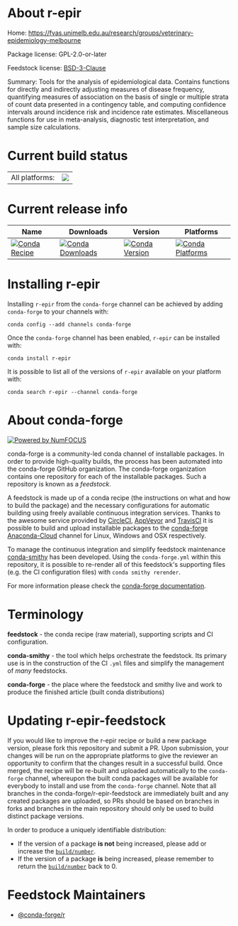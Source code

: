 About r-epir
============

Home: https://fvas.unimelb.edu.au/research/groups/veterinary-epidemiology-melbourne

Package license: GPL-2.0-or-later

Feedstock license: [BSD-3-Clause](https://github.com/conda-forge/r-epir-feedstock/blob/master/LICENSE.txt)

Summary: Tools for the analysis of epidemiological data. Contains functions for directly and indirectly adjusting measures of disease frequency, quantifying measures of association on the basis of single or multiple strata of count data presented in a contingency table, and computing confidence intervals around incidence risk and incidence rate estimates. Miscellaneous functions for use in meta-analysis, diagnostic test interpretation, and sample size calculations.

Current build status
====================


<table><tr><td>All platforms:</td>
    <td>
      <a href="https://dev.azure.com/conda-forge/feedstock-builds/_build/latest?definitionId=11158&branchName=master">
        <img src="https://dev.azure.com/conda-forge/feedstock-builds/_apis/build/status/r-epir-feedstock?branchName=master">
      </a>
    </td>
  </tr>
</table>

Current release info
====================

| Name | Downloads | Version | Platforms |
| --- | --- | --- | --- |
| [![Conda Recipe](https://img.shields.io/badge/recipe-r--epir-green.svg)](https://anaconda.org/conda-forge/r-epir) | [![Conda Downloads](https://img.shields.io/conda/dn/conda-forge/r-epir.svg)](https://anaconda.org/conda-forge/r-epir) | [![Conda Version](https://img.shields.io/conda/vn/conda-forge/r-epir.svg)](https://anaconda.org/conda-forge/r-epir) | [![Conda Platforms](https://img.shields.io/conda/pn/conda-forge/r-epir.svg)](https://anaconda.org/conda-forge/r-epir) |

Installing r-epir
=================

Installing `r-epir` from the `conda-forge` channel can be achieved by adding `conda-forge` to your channels with:

```
conda config --add channels conda-forge
```

Once the `conda-forge` channel has been enabled, `r-epir` can be installed with:

```
conda install r-epir
```

It is possible to list all of the versions of `r-epir` available on your platform with:

```
conda search r-epir --channel conda-forge
```


About conda-forge
=================

[![Powered by NumFOCUS](https://img.shields.io/badge/powered%20by-NumFOCUS-orange.svg?style=flat&colorA=E1523D&colorB=007D8A)](http://numfocus.org)

conda-forge is a community-led conda channel of installable packages.
In order to provide high-quality builds, the process has been automated into the
conda-forge GitHub organization. The conda-forge organization contains one repository
for each of the installable packages. Such a repository is known as a *feedstock*.

A feedstock is made up of a conda recipe (the instructions on what and how to build
the package) and the necessary configurations for automatic building using freely
available continuous integration services. Thanks to the awesome service provided by
[CircleCI](https://circleci.com/), [AppVeyor](https://www.appveyor.com/)
and [TravisCI](https://travis-ci.com/) it is possible to build and upload installable
packages to the [conda-forge](https://anaconda.org/conda-forge)
[Anaconda-Cloud](https://anaconda.org/) channel for Linux, Windows and OSX respectively.

To manage the continuous integration and simplify feedstock maintenance
[conda-smithy](https://github.com/conda-forge/conda-smithy) has been developed.
Using the ``conda-forge.yml`` within this repository, it is possible to re-render all of
this feedstock's supporting files (e.g. the CI configuration files) with ``conda smithy rerender``.

For more information please check the [conda-forge documentation](https://conda-forge.org/docs/).

Terminology
===========

**feedstock** - the conda recipe (raw material), supporting scripts and CI configuration.

**conda-smithy** - the tool which helps orchestrate the feedstock.
                   Its primary use is in the construction of the CI ``.yml`` files
                   and simplify the management of *many* feedstocks.

**conda-forge** - the place where the feedstock and smithy live and work to
                  produce the finished article (built conda distributions)


Updating r-epir-feedstock
=========================

If you would like to improve the r-epir recipe or build a new
package version, please fork this repository and submit a PR. Upon submission,
your changes will be run on the appropriate platforms to give the reviewer an
opportunity to confirm that the changes result in a successful build. Once
merged, the recipe will be re-built and uploaded automatically to the
`conda-forge` channel, whereupon the built conda packages will be available for
everybody to install and use from the `conda-forge` channel.
Note that all branches in the conda-forge/r-epir-feedstock are
immediately built and any created packages are uploaded, so PRs should be based
on branches in forks and branches in the main repository should only be used to
build distinct package versions.

In order to produce a uniquely identifiable distribution:
 * If the version of a package **is not** being increased, please add or increase
   the [``build/number``](https://conda.io/docs/user-guide/tasks/build-packages/define-metadata.html#build-number-and-string).
 * If the version of a package **is** being increased, please remember to return
   the [``build/number``](https://conda.io/docs/user-guide/tasks/build-packages/define-metadata.html#build-number-and-string)
   back to 0.

Feedstock Maintainers
=====================

* [@conda-forge/r](https://github.com/conda-forge/r/)

